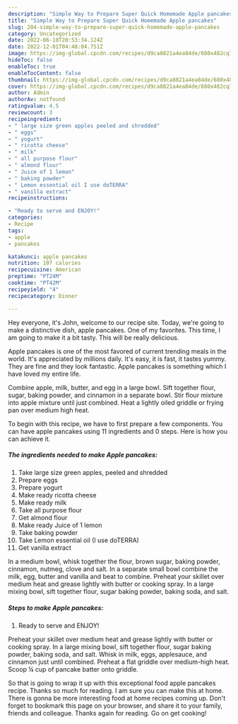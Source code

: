 ```yaml
---
description: "Simple Way to Prepare Super Quick Homemade Apple pancakes"
title: "Simple Way to Prepare Super Quick Homemade Apple pancakes"
slug: 204-simple-way-to-prepare-super-quick-homemade-apple-pancakes
category: Uncategorized
date: 2022-06-18T20:53:34.124Z
date: 2022-12-01T04:48:04.751Z
image: https://img-global.cpcdn.com/recipes/d9ca8821a4ea84de/680x482cq70/apple-pancakes-recipe-main-photo.jpg
hideToc: false
enableToc: true
enableTocContent: false
thumbnail: https://img-global.cpcdn.com/recipes/d9ca8821a4ea84de/680x482cq70/apple-pancakes-recipe-main-photo.jpg
cover: https://img-global.cpcdn.com/recipes/d9ca8821a4ea84de/680x482cq70/apple-pancakes-recipe-main-photo.jpg
author: Admin
authorAv: notfound
ratingvalue: 4.5
reviewcount: 3
recipeingredient:
- " large size green apples peeled and shredded"
- " eggs"
- " yogurt"
- " ricotta cheese"
- " milk"
- " all purpose flour"
- " almond flour"
- " Juice of 1 lemon"
- " baking powder"
- " Lemon essential oil I use doTERRA"
- " vanilla extract"
recipeinstructions:

- "Ready to serve and ENJOY!"
categories:
- Recipe
tags:
- apple
- pancakes

katakunci: apple pancakes 
nutrition: 107 calories
recipecuisine: American
preptime: "PT24M"
cooktime: "PT42M"
recipeyield: "4"
recipecategory: Dinner

---
```



Hey everyone, it's John, welcome to our recipe site. Today, we're going to make a distinctive dish, apple pancakes. One of my favorites. This time, I am going to make it a bit tasty. This will be really delicious.

Apple pancakes is one of the most favored of current trending meals in the world. It's appreciated by millions daily. It's easy, it is fast, it tastes yummy. They are fine and they look fantastic. Apple pancakes is something which I have loved my entire life.

Combine apple, milk, butter, and egg in a large bowl. Sift together flour, sugar, baking powder, and cinnamon in a separate bowl. Stir flour mixture into apple mixture until just combined. Heat a lightly oiled griddle or frying pan over medium high heat.


To begin with this recipe, we have to first prepare a few components. You can have apple pancakes using 11 ingredients and 0 steps. Here is how you can achieve it.

<!--inarticleads1-->

##### The ingredients needed to make Apple pancakes:

1. Take  large size green apples, peeled and shredded
1. Prepare  eggs
1. Prepare  yogurt
1. Make ready  ricotta cheese
1. Make ready  milk
1. Take  all purpose flour
1. Get  almond flour
1. Make ready  Juice of 1 lemon
1. Take  baking powder
1. Take  Lemon essential oil (I use doTERRA)
1. Get  vanilla extract


In a medium bowl, whisk together the flour, brown sugar, baking powder, cinnamon, nutmeg, clove and salt. In a separate small bowl combine the milk, egg, butter and vanilla and beat to combine. Preheat your skillet over medium heat and grease lightly with butter or cooking spray. In a large mixing bowl, sift together flour, sugar baking powder, baking soda, and salt. 

<!--inarticleads2-->

##### Steps to make Apple pancakes:


1. Ready to serve and ENJOY!

Preheat your skillet over medium heat and grease lightly with butter or cooking spray. In a large mixing bowl, sift together flour, sugar baking powder, baking soda, and salt. Whisk in milk, eggs, applesauce, and cinnamon just until combined. Preheat a flat griddle over medium-high heat. Scoop ¼ cup of pancake batter onto griddle. 

So that is going to wrap it up with this exceptional food apple pancakes recipe. Thanks so much for reading. I am sure you can make this at home. There is gonna be more interesting food at home recipes coming up. Don't forget to bookmark this page on your browser, and share it to your family, friends and colleague. Thanks again for reading. Go on get cooking!

